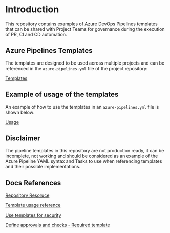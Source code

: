 # Introduction

This repository contains examples of Azure DevOps Pipelines templates that can be shared with Project Teams for governance during the execution of PR, CI and CD automation.

## Azure Pipelines Templates

The templates are designed to be used across multiple projects and can be referenced in the `azure-pipelines.yml` file of the project repository:
 
[Templates](/ado-pipelines-template)


## Example of usage of the templates

An example of how to use the templates in an `azure-pipelines.yml` file is shown below:

[Usage](/demo-project/Pipelines)


## Disclaimer
The pipeline templates in this repository are not production ready, it can be incomplete, not working and should be considered as an example of the Azure Pipeline YAML syntax and Tasks to use when referencing templates and their possible implementations.

## Docs References
[Repository Resoruce](https://learn.microsoft.com/en-us/azure/devops/pipelines/process/resources?view=azure-devops#repository-resource-definition)

[Template usage reference](https://learn.microsoft.com/en-us/azure/devops/pipelines/process/templates?pivots=templates-extends)

[Use templates for security](https://learn.microsoft.com/en-us/azure/devops/pipelines/security/templates?view=azure-devops)

[Define approvals and checks - Required template](https://learn.microsoft.com/en-us/azure/devops/pipelines/process/approvals?view=azure-devops&tabs=check-pass#required-template)